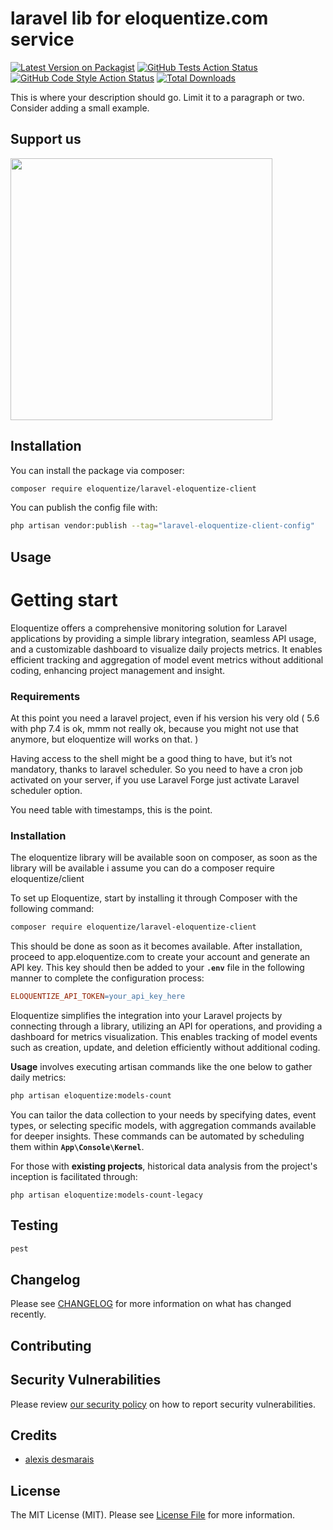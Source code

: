 # laravel lib for eloquentize.com service

[![Latest Version on Packagist](https://img.shields.io/packagist/v/eloquentize/laravel-eloquentize-client.svg?style=flat-square)](https://packagist.org/packages/eloquentize/laravel-eloquentize-client)
[![GitHub Tests Action Status](https://img.shields.io/github/actions/workflow/status/eloquentize/laravel-eloquentize-client/run-tests.yml?branch=main&label=tests&style=flat-square)](https://github.com/eloquentize/laravel-eloquentize-client/actions?query=workflow%3Arun-tests+branch%3Amain)
[![GitHub Code Style Action Status](https://img.shields.io/github/actions/workflow/status/eloquentize/laravel-eloquentize-client/fix-php-code-style-issues.yml?branch=main&label=code%20style&style=flat-square)](https://github.com/eloquentize/laravel-eloquentize-client/actions?query=workflow%3A"Fix+PHP+code+style+issues"+branch%3Amain)
[![Total Downloads](https://img.shields.io/packagist/dt/eloquentize/laravel-eloquentize-client.svg?style=flat-square)](https://packagist.org/packages/eloquentize/laravel-eloquentize-client)

This is where your description should go. Limit it to a paragraph or two. Consider adding a small example.

## Support us

[<img src="https://alpha.eloquentize.com/images/eloquentize-logo-tr.svg" width="419px" />](https://alpha.eloquentize.com/docs)


## Installation

You can install the package via composer:

```bash
composer require eloquentize/laravel-eloquentize-client
```

You can publish the config file with:

```bash
php artisan vendor:publish --tag="laravel-eloquentize-client-config"
```

## Usage

# Getting start

Eloquentize offers a comprehensive monitoring solution for Laravel applications by providing a simple library integration, seamless API usage, and a customizable dashboard to visualize daily projects metrics. It enables efficient tracking and aggregation of model event metrics without additional coding, enhancing project management and insight.

### Requirements

At this point you need a laravel project, even if his version his very old ( 5.6 with php 7.4 is ok, mmm not really ok, because you might not use that anymore, but eloquentize will works on that. )

Having access to the shell might be a good thing to have, but it’s not mandatory, thanks to laravel scheduler. So you need to have a cron job activated on your server, if you use Laravel Forge just activate Laravel scheduler option.

You need table with timestamps, this is the point.

### Installation

The eloquentize library will be available soon on composer, as soon as the library will be available i assume you can do a composer require eloquentize/client

To set up Eloquentize, start by installing it through Composer with the following command:

```bash
composer require eloquentize/laravel-eloquentize-client
```

This should be done as soon as it becomes available. After installation, proceed to app.eloquentize.com to create your account and generate an API key. This key should then be added to your **`.env`** file in the following manner to complete the configuration process:

```makefile
ELOQUENTIZE_API_TOKEN=your_api_key_here
```

Eloquentize simplifies the integration into your Laravel projects by connecting through a library, utilizing an API for operations, and providing a dashboard for metrics visualization. This enables tracking of model events such as creation, update, and deletion efficiently without additional coding.

**Usage** involves executing artisan commands like the one below to gather daily metrics:

```bash
php artisan eloquentize:models-count
```

You can tailor the data collection to your needs by specifying dates, event types, or selecting specific models, with aggregation commands available for deeper insights. These commands can be automated by scheduling them within **`App\Console\Kernel`**.

For those with **existing projects**, historical data analysis from the project's inception is facilitated through:

```
php artisan eloquentize:models-count-legacy
```


## Testing

```bash
pest
```

## Changelog

Please see [CHANGELOG](CHANGELOG.md) for more information on what has changed recently.

## Contributing

<!-- Please see [CONTRIBUTING](CONTRIBUTING.md) for details. -->

## Security Vulnerabilities

Please review [our security policy](security/policy) on how to report security vulnerabilities.

## Credits

- [alexis desmarais](https://github.com/eloquentize)

## License

The MIT License (MIT). Please see [License File](LICENSE.md) for more information.
